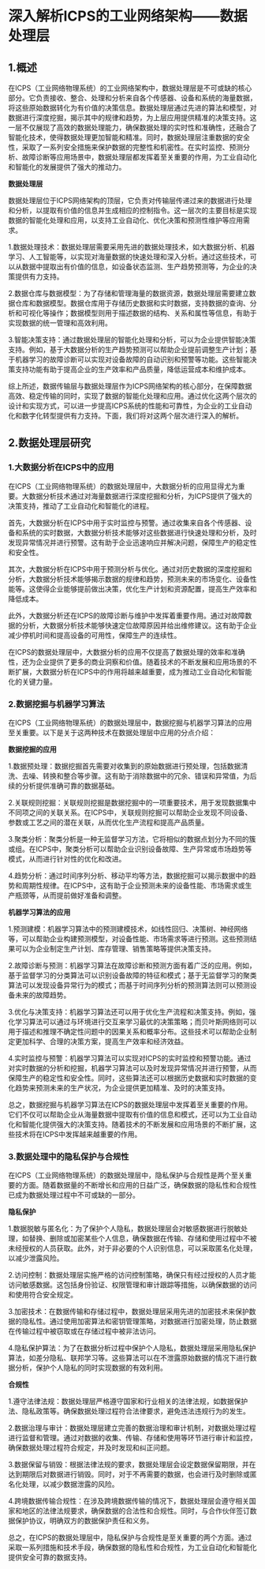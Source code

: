 <!--
title: 工业网络架构——数据处理层
subtitle: 工业网络
author: 柴浩轩
keyword: 工业网络架构
published: 2024-04-27
topicImg: assets/2/md5.jpg
-->


# 深入解析ICPS的工业网络架构——数据处理层

## 1.概述
在ICPS（工业网络物理系统）的工业网络架构中，数据处理层是不可或缺的核心部分。它负责接收、整合、处理和分析来自各个传感器、设备和系统的海量数据，将这些原始数据转化为有价值的决策信息。数据处理层通过先进的算法和模型，对数据进行深度挖掘，揭示其中的规律和趋势，为上层应用提供精准的决策支持。这一层不仅展现了高效的数据处理能力，确保数据处理的实时性和准确性，还融合了智能化技术，使得数据处理更加智能和精准。同时，数据处理层注重数据的安全性，采取了一系列安全措施来保护数据的完整性和机密性。在实时监控、预测分析、故障诊断等应用场景中，数据处理层都发挥着至关重要的作用，为工业自动化和智能化的发展提供了强大的推动力。


__数据处理层__

数据处理层位于ICPS网络架构的顶层，它负责对传输层传递过来的数据进行处理和分析，以提取有价值的信息并生成相应的控制指令。这一层次的主要目标是实现数据的智能化处理和应用，以支持工业自动化、优化决策和预测性维护等应用需求。

1.数据处理技术：数据处理层需要采用先进的数据处理技术，如大数据分析、机器学习、人工智能等，以实现对海量数据的快速处理和深入分析。通过这些技术，可以从数据中提取出有价值的信息，如设备状态监测、生产趋势预测等，为企业的决策提供有力支持。

2.数据仓库与数据模型：为了存储和管理海量的数据资源，数据处理层需要建立数据仓库和数据模型。数据仓库用于存储历史数据和实时数据，支持数据的查询、分析和可视化等操作；数据模型则用于描述数据的结构、关系和属性等信息，有助于实现数据的统一管理和高效利用。

3.智能决策支持：通过数据处理层的智能化处理和分析，可以为企业提供智能决策支持。例如，基于大数据分析的生产趋势预测可以帮助企业提前调整生产计划；基于机器学习的故障诊断可以实现对设备故障的自动识别和预警等功能。这些智能决策支持功能有助于提高企业的生产效率和产品质量，降低运营成本和维护成本。

综上所述，数据传输层与数据处理层作为ICPS网络架构的核心部分，在保障数据高效、稳定传输的同时，实现了数据的智能化处理和应用。通过优化这两个层次的设计和实现方式，可以进一步提高ICPS系统的性能和可靠性，为企业的工业自动化和数字化转型提供有力支持。下面，我们将对这两个层次进行深入的解析。



## 2.数据处理层研究

### 1.大数据分析在ICPS中的应用
在ICPS（工业网络物理系统）的数据处理层中，大数据分析的应用显得尤为重要。大数据分析技术通过对海量数据进行深度挖掘和分析，为ICPS提供了强大的决策支持，推动了工业自动化和智能化的进程。

首先，大数据分析在ICPS中用于实时监控与预警。通过收集来自各个传感器、设备和系统的实时数据，大数据分析技术能够对这些数据进行快速处理和分析，及时发现异常情况并进行预警。这有助于企业迅速响应并解决问题，保障生产的稳定性和安全性。

其次，大数据分析在ICPS中用于预测分析与优化。通过对历史数据的深度挖掘和分析，大数据分析技术能够揭示数据的规律和趋势，预测未来的市场变化、设备性能等。这使得企业能够提前做出决策，优化生产计划和资源配置，提高生产效率和降低成本。

此外，大数据分析还在ICPS的故障诊断与维护中发挥着重要作用。通过对故障数据的分析，大数据分析技术能够快速定位故障原因并给出维修建议。这有助于企业减少停机时间和提高设备的可用性，保障生产的连续性。

在ICPS的数据处理层中，大数据分析的应用不仅提高了数据处理的效率和准确性，还为企业提供了更多的商业洞察和价值。随着技术的不断发展和应用场景的不断扩展，大数据分析在ICPS中的作用将越来越重要，成为推动工业自动化和智能化的关键力量。

### 2.数据挖掘与机器学习算法

在ICPS（工业网络物理系统）的数据处理层中，数据挖掘与机器学习算法的应用至关重要。以下是关于这两种技术在数据处理层中应用的分点介绍：

__数据挖掘的应用__

1.数据预处理：数据挖掘首先需要对收集到的原始数据进行预处理，包括数据清洗、去噪、转换和整合等步骤。这有助于消除数据中的冗余、错误和异常值，为后续的分析提供准确可靠的数据基础。

2.关联规则挖掘：关联规则挖掘是数据挖掘中的一项重要技术，用于发现数据集中不同项之间的关联关系。在ICPS中，关联规则挖掘可以帮助企业发现不同设备、参数或工艺之间的潜在关联，从而优化生产流程和提高产品质量。

3.聚类分析：聚类分析是一种无监督学习方法，它将相似的数据点划分为不同的簇或组。在ICPS中，聚类分析可以帮助企业识别设备故障、生产异常或市场趋势等模式，从而进行针对性的优化和改进。

4.趋势分析：通过时间序列分析、移动平均等方法，数据挖掘可以揭示数据中的趋势和周期性规律。在ICPS中，这有助于企业预测未来的设备性能、市场需求或生产瓶颈等，从而提前做好准备和调整。

__机器学习算法的应用__

1.预测建模：机器学习算法中的预测建模技术，如线性回归、决策树、神经网络等，可以帮助企业构建预测模型，对设备性能、市场需求等进行预测。这些预测结果可以为企业制定生产计划、库存管理、销售策略等提供决策支持。

2.故障诊断与预测：机器学习算法在故障诊断和预测方面有着广泛的应用。例如，基于监督学习的分类算法可以识别设备故障的特征和模式；基于无监督学习的聚类算法可以发现设备异常行为的模式；而基于时间序列分析的预测算法则可以预测设备未来的故障趋势。

3.优化与决策支持：机器学习算法还可以用于优化生产流程和决策支持。例如，强化学习算法可以通过与环境进行交互来学习最优的决策策略；而贝叶斯网络则可以用于描述和推理不确定性问题中的因果关系和概率分布。这些技术可以帮助企业制定更加科学、合理的决策方案，提高生产效率和经济效益。

4.实时监控与预警：机器学习算法可以实现对ICPS的实时监控和预警功能。通过对实时数据的分析和挖掘，机器学习算法可以及时发现异常情况并进行预警，从而保障生产的稳定性和安全性。同时，这些算法还可以根据历史数据和实时数据的变化趋势来预测未来的生产状况，为企业提供更加精准、及时的决策支持。

总之，数据挖掘与机器学习算法在ICPS的数据处理层中发挥着至关重要的作用。它们不仅可以帮助企业从海量数据中提取有价值的信息和模式，还可以为工业自动化和智能化提供强大的决策支持。随着技术的不断发展和应用场景的不断扩展，这些技术将在ICPS中发挥越来越重要的作用。
### 3.数据处理中的隐私保护与合规性

在ICPS（工业网络物理系统）的数据处理层中，隐私保护与合规性是两个至关重要的方面。随着数据量的不断增长和应用的日益广泛，确保数据的隐私性和合规性已成为数据处理过程中不可或缺的一部分。

__隐私保护__

1.数据脱敏与匿名化：为了保护个人隐私，数据处理层会对敏感数据进行脱敏处理，如替换、删除或加密某些个人信息，确保数据在传输、存储和使用过程中不被未经授权的人员获取。此外，对于非必要的个人识别信息，可以采取匿名化处理，以减少泄露风险。

2.访问控制：数据处理层实施严格的访问控制策略，确保只有经过授权的人员才能访问敏感数据。这包括身份验证、权限管理和审计跟踪等措施，以确保数据的访问和使用符合安全规定。

3.加密技术：在数据传输和存储过程中，数据处理层采用先进的加密技术来保护数据的隐私性。通过使用加密算法和密钥管理策略，对数据进行加密处理，防止数据在传输过程中被窃取或在存储过程中被非法访问。

4.隐私保护算法：为了在数据分析过程中保护个人隐私，数据处理层采用隐私保护算法，如差分隐私、联邦学习等。这些算法可以在不泄露原始数据的情况下进行数据分析，保护个人隐私的同时实现数据的有效利用。

__合规性__

1.遵守法律法规：数据处理层严格遵守国家和行业相关的法律法规，如数据保护法、隐私政策等。确保数据处理过程符合法律要求，避免违法违规行为的发生。

2.数据治理与审计：数据处理层建立完善的数据治理和审计机制，对数据处理过程进行监督和管理。通过对数据的收集、传输、存储和使用等环节进行审计和监控，确保数据处理过程符合规定，并及时发现和纠正问题。

3.数据保留与销毁：根据法律法规的要求，数据处理层会设定数据保留期限，并在达到期限后对数据进行销毁。同时，对于不再需要的数据，也会进行及时删除或匿名化处理，以减少数据泄露的风险。

4.跨境数据传输合规性：在涉及跨境数据传输的情况下，数据处理层会遵守相关国家和地区的法律法规要求，确保数据的合法性和合规性。同时，与合作伙伴签订数据保护协议，明确双方的数据保护责任和义务。

总之，在ICPS的数据处理层中，隐私保护与合规性是至关重要的两个方面。通过采取一系列措施和技术手段，确保数据的隐私性和合规性，为工业自动化和智能化提供安全可靠的数据支持。
